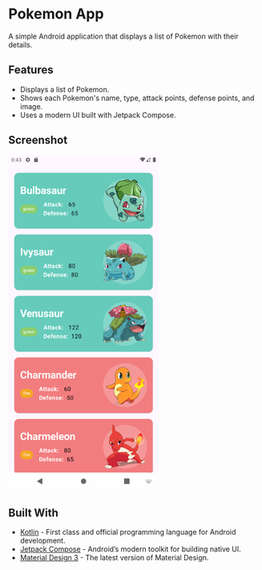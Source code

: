 # Pokemon App

A simple Android application that displays a list of Pokemon with their details.

## Features

* Displays a list of Pokemon.
* Shows each Pokemon's name, type, attack points, defense points, and image.
* Uses a modern UI built with Jetpack Compose.

## Screenshot

<img src="screenshots/Pokemon_App_Screenshot.png" width="300" alt="Pokemon App Screenshot">

## Built With

* [Kotlin](https://kotlinlang.org/) - First class and official programming language for Android
  development.
* [Jetpack Compose](https://developer.android.com/jetpack/compose) - Android’s modern toolkit for
  building native UI.
* [Material Design 3](https://m3.material.io/) - The latest version of Material Design.
